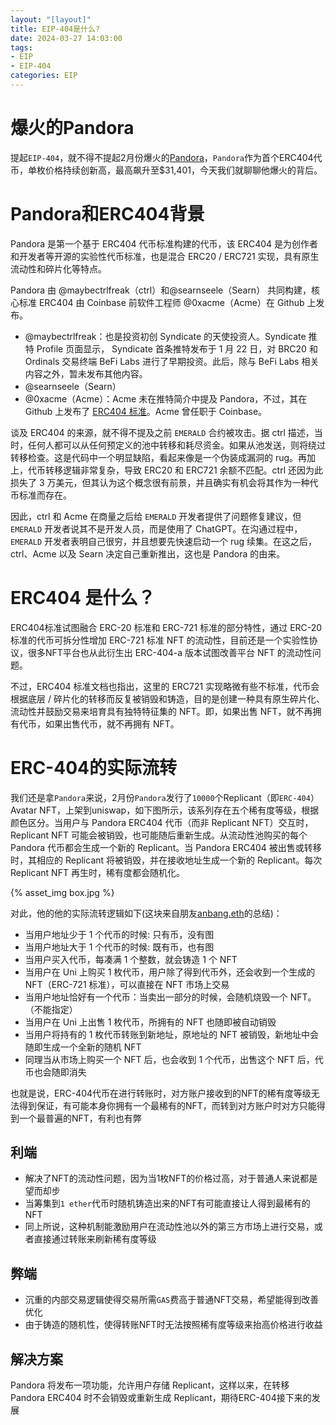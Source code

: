 ```yaml
---
layout: "[layout]"
title: EIP-404是什么?
date: 2024-03-27 14:03:00
tags:
- EIP
- EIP-404
categories: EIP
---
```


# 爆火的Pandora
提起`EIP-404`，就不得不提起2月份爆火的[Pandora](https://opensea.io/collection/pandora-replicants)，`Pandora`作为首个ERC404代币，单枚价格持续创新高，最高飙升至$31,401，今天我们就聊聊他爆火的背后。

# Pandora和ERC404背景
Pandora 是第一个基于 ERC404 代币标准构建的代币，该 ERC404 是为创作者和开发者等开源的实验性代币标准，也是混合 ERC20 / ERC721 实现，具有原生流动性和碎片化等特点。

Pandora 由 @maybectrlfreak（ctrl）和@searnseele（Searn） 共同构建，核心标准 ERC404 由 Coinbase 前软件工程师 @0xacme（Acme）在 Github 上发布。

- @maybectrlfreak：也是投资初创 Syndicate 的天使投资人。Syndicate 推特 Profile 页面显示， Syndicate 首条推特发布于 1 月 22 日，对 BRC20 和 Ordinals 交易终端 BeFi Labs 进行了早期投资。此后，除与 BeFi Labs 相关内容之外，暂未发布其他内容。
- @searnseele（Searn）
- @0xacme（Acme）：Acme 未在推特简介中提及 Pandora，不过，其在 Github 上发布了 [ERC404 标准](https://github.com/0xacme/ERC404)。Acme 曾任职于 Coinbase。

谈及 ERC404 的来源，就不得不提及之前 `EMERALD` 合约被攻击。据 ctrl 描述，当时，任何人都可以从任何预定义的池中转移和耗尽资金。如果从池发送，则将绕过转移检查。这是代码中一个明显缺陷，看起来像是一个伪装成漏洞的 rug。再加上，代币转移逻辑非常复杂，导致 ERC20 和 ERC721 余额不匹配。ctrl 还因为此损失了 3 万美元，但其认为这个概念很有前景，并且确实有机会将其作为一种代币标准而存在。

因此，ctrl 和 Acme 在商量之后给 `EMERALD` 开发者提供了问题修复建议，但 `EMERALD` 开发者说其不是开发人员，而是使用了 ChatGPT。在沟通过程中，`EMERALD` 开发者表明自己很穷，并且想要先快速启动一个 rug 续集。在这之后，ctrl、Acme 以及 Searn 决定自己重新推出，这也是 Pandora 的由来。

# ERC404 是什么？
ERC404标准试图融合 ERC-20 标准和 ERC-721 标准的部分特性，通过 ERC-20 标准的代币可拆分性增加 ERC-721 标准 NFT 的流动性，目前还是一个实验性协议，很多NFT平台也从此衍生出 ERC-404-a 版本试图改善平台 NFT 的流动性问题。

不过，ERC404 标准文档也指出，这里的 ERC721 实现略微有些不标准，代币会根据底层 / 碎片化的转移而反复被销毁和铸造，目的是创建一种具有原生碎片化、流动性并鼓励交易来培育具有独特特征集的 NFT。即，如果出售 NFT，就不再拥有代币，如果出售代币，就不再拥有 NFT。

# ERC-404的实际流转
我们还是拿`Pandora`来说，2月份`Pandora`发行了`10000`个Replicant（即`ERC-404`）Avatar NFT，上架到uniswap，如下图所示，该系列存在五个稀有度等级，根据颜色区分。当用户与 Pandora ERC404 代币（而非 Replicant NFT）交互时，Replicant NFT 可能会被销毁，也可能随后重新生成。从流动性池购买的每个 Pandora 代币都会生成一个新的 Replicant。当 Pandora ERC404 被出售或转移时，其相应的 Replicant 将被销毁，并在接收地址生成一个新的 Replicant。每次 Replicant NFT 再生时，稀有度都会随机化。

{% asset_img box.jpg  %}

对此，他的他的实际流转逻辑如下(这块来自朋友[anbang.eth](https://anbang.eth.limo/)的总结)：
- 当用户地址少于 1 个代币的时候: 只有币，没有图
- 当用户地址大于 1 个代币的时候: 既有币，也有图
- 当用户买入代币，每凑满 1 个整数，就会铸造 1 个 NFT
- 当用户在 Uni 上购买 1 枚代币，用户除了得到代币外，还会收到一个生成的 NFT（ERC-721 标准），可以直接在 NFT 市场上交易
- 当用户地址恰好有一个代币：当卖出一部分的时候，会随机烧毁一个 NFT。（不能指定）
- 当用户在 Uni 上出售 1 枚代币，所拥有的 NFT 也随即被自动销毁
- 当用户将持有的 1 枚代币转账到新地址，原地址的 NFT 被销毁，新地址中会随即生成一个全新的随机 NFT
- 同理当从市场上购买一个 NFT 后，也会收到 1 个代币，出售这个 NFT 后，代币也会随即消失

也就是说，ERC-404代币在进行转账时，对方账户接收到的NFT的稀有度等级无法得到保证，有可能本身你拥有一个最稀有的NFT，而转到对方账户时对方只能得到一个最普遍的NFT，有利也有弊
## 利端
- 解决了NFT的流动性问题，因为当1枚NFT的价格过高，对于普通人来说都是望而却步
- 当筹集到`1 ether`代币时随机铸造出来的NFT有可能直接让人得到最稀有的NFT
- 同上所说，这种机制能激励用户在流动性池以外的第三方市场上进行交易，或者直接通过转账来刷新稀有度等级

## 弊端
- 沉重的内部交易逻辑使得交易所需`GAS`费高于普通NFT交易，希望能得到改善优化
- 由于铸造的随机性，使得转账NFT时无法按照稀有度等级来抬高价格进行收益

## 解决方案
Pandora 将发布一项功能，允许用户存储 Replicant，这样以来，在转移 Pandora ERC404 时不会销毁或重新生成 Replicant，期待ERC-404接下来的发展